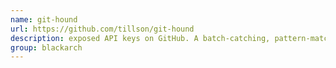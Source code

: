 ```yaml
---
name: git-hound
url: https://github.com/tillson/git-hound
description: exposed API keys on GitHub. A batch-catching, pattern-matching, patch-attacking secret snatcher. URL : https://github.com/tillson/git-hound Groups : blackarch blackarch-recon blackarch-social
group: blackarch
---
```

